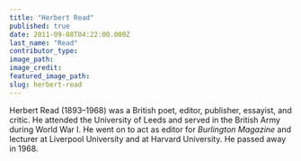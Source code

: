```yaml
---
title: "Herbert Read"
published: true
date: 2011-09-08T04:22:00.000Z
last_name: "Read"
contributor_type:
image_path:
image_credit:
featured_image_path:
slug: herbert-read
---
```


Herbert Read (1893–1968) was a British poet, editor, publisher, essayist, and critic. He attended the University of Leeds and served in the British Army during World War I. He went on to act as editor for _Burlington Magazine_ and lecturer at Liverpool University and at Harvard University. He passed away in 1968.


